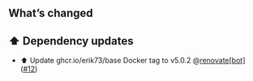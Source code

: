 ## What’s changed

## ⬆️ Dependency updates

- ⬆️ Update ghcr.io/erik73/base Docker tag to v5.0.2 @[renovate[bot]](https://github.com/apps/renovate) ([#12](https://github.com/erik73/addon-phpmyadmin/pull/12))
